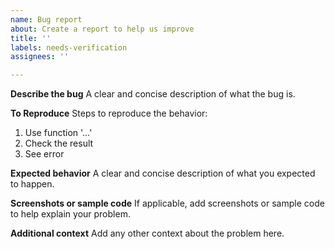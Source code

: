 ```yaml
---
name: Bug report
about: Create a report to help us improve
title: ''
labels: needs-verification
assignees: ''

---
```


**Describe the bug**
A clear and concise description of what the bug is.

**To Reproduce**
Steps to reproduce the behavior:
1. Use function '...'
2. Check the result
3. See error

**Expected behavior**
A clear and concise description of what you expected to happen.

**Screenshots or sample code**
If applicable, add screenshots or sample code to help explain your problem.

**Additional context**
Add any other context about the problem here.

